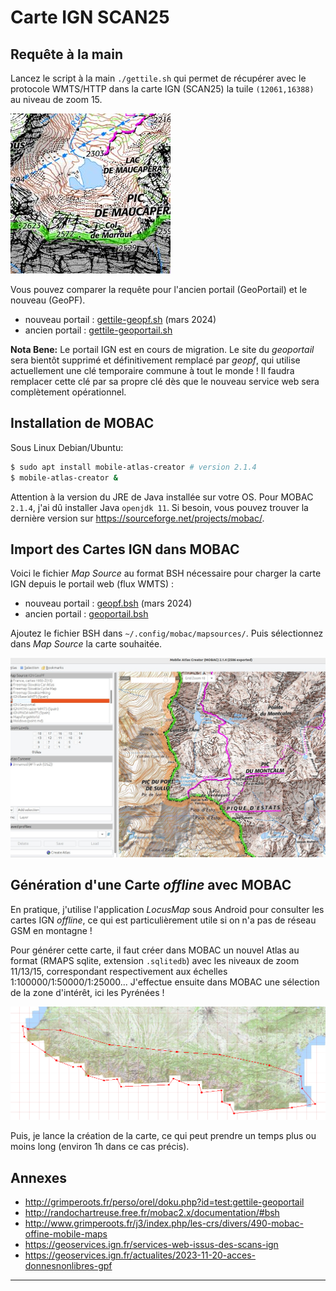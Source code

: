 # Carte IGN SCAN25

## Requête à la main

Lancez le script à la main `./gettile.sh` qui permet de récupérer avec le protocole
WMTS/HTTP dans la carte IGN (SCAN25) la tuile `(12061,16388)` au niveau de zoom
15.

![](tile.jpg)

Vous pouvez comparer la requête pour l'ancien portail (GeoPortail) et le nouveau (GeoPF).

* nouveau portail : [gettile-geopf.sh](gettile-geopf.sh) (mars 2024)
* ancien portail : [gettile-geoportail.sh](gettile-geoportail.sh)

**Nota Bene:** Le portail IGN est en cours de migration. Le site du *geoportail*
sera bientôt supprimé et définitivement remplacé par *geopf*, qui utilise
actuellement une clé temporaire commune à tout le monde ! Il faudra remplacer
cette clé par sa propre clé dès que le nouveau service web sera complètement
opérationnel.

## Installation de MOBAC

Sous Linux Debian/Ubuntu:

```bash
$ sudo apt install mobile-atlas-creator # version 2.1.4
$ mobile-atlas-creator &
```

Attention à la version du JRE de Java installée sur votre OS. Pour MOBAC
`2.1.4`, j'ai dû installer Java `openjdk 11`. Si besoin, vous pouvez trouver la
dernière version sur <https://sourceforge.net/projects/mobac/>.

## Import des Cartes IGN dans MOBAC

Voici le fichier *Map Source* au format BSH nécessaire pour charger la carte IGN
depuis le portail web (flux WMTS) :

* nouveau portail : [geopf.bsh](geopf.bsh) (mars 2024)
* ancien portail : [geoportail.bsh](geoportail.bsh)

Ajoutez le fichier BSH dans `~/.config/mobac/mapsources/`. Puis sélectionnez
dans *Map Source* la carte souhaitée.

![](mobac.jpg)

## Génération d'une Carte *offline* avec MOBAC

En pratique, j'utilise l'application *LocusMap* sous Android pour consulter les
cartes IGN *offline*, ce qui est particulièrement utile si on n'a pas de réseau
GSM en montagne !

Pour générer cette carte, il faut créer dans MOBAC un nouvel Atlas au format
(RMAPS sqlite, extension `.sqlitedb`) avec les niveaux de zoom 11/13/15,
correspondant respectivement aux échelles 1:100000/1:50000/1:25000... J'effectue
ensuite dans MOBAC une sélection de la zone d'intérêt, ici les Pyrénées !

![](mobac-pyrenees.png)

Puis, je lance la création de la carte, ce qui peut prendre un temps plus ou
moins long (environ 1h dans ce cas précis).

## Annexes

* <http://grimperoots.fr/perso/orel/doku.php?id=test:gettile-geoportail>
* <http://randochartreuse.free.fr/mobac2.x/documentation/#bsh>
* <http://www.grimperoots.fr/j3/index.php/les-crs/divers/490-mobac-offine-mobile-maps>
* <https://geoservices.ign.fr/services-web-issus-des-scans-ign>
* <https://geoservices.ign.fr/actualites/2023-11-20-acces-donnesnonlibres-gpf>

---
